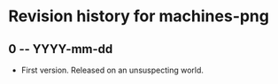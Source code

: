 # Revision history for machines-png

## 0 -- YYYY-mm-dd

* First version. Released on an unsuspecting world.
